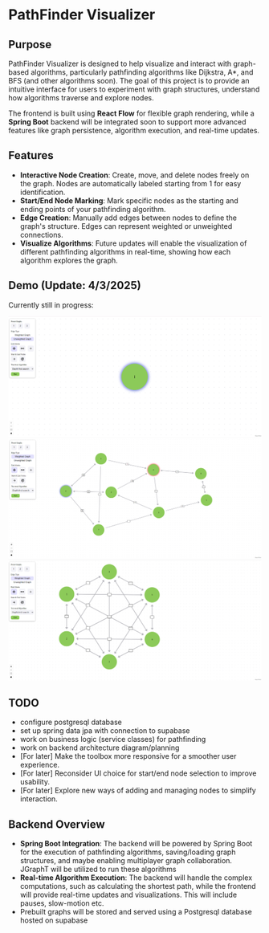 # PathFinder Visualizer

## Purpose

PathFinder Visualizer is designed to help visualize and interact with graph-based algorithms, particularly pathfinding algorithms like Dijkstra, A*, and BFS (and other algorithms soon). The goal of this project is to provide an intuitive interface for users to experiment with graph structures, understand how algorithms traverse and explore nodes.

The frontend is built using **React Flow** for flexible graph rendering, while a **Spring Boot** backend will be integrated soon to support more advanced features like graph persistence, algorithm execution, and real-time updates.

## Features

- **Interactive Node Creation**: Create, move, and delete nodes freely on the graph. Nodes are automatically labeled starting from 1 for easy identification.
- **Start/End Node Marking**: Mark specific nodes as the starting and ending points of your pathfinding algorithm.
- **Edge Creation**: Manually add edges between nodes to define the graph's structure. Edges can represent weighted or unweighted connections.
- **Visualize Algorithms**: Future updates will enable the visualization of different pathfinding algorithms in real-time, showing how each algorithm explores the graph.

## Demo (Update: 4/3/2025)

Currently still in progress:

![Page upon landing](docs/landing.png)
![Larger graph](docs/large-graph.png)
![Cool graph](docs/cool.png)

## TODO
- configure postgresql database
- set up spring data jpa with connection to supabase
- work on business logic (service classes) for pathfinding
- work on backend architecture diagram/planning
- [For later] Make the toolbox more responsive for a smoother user experience.
- [For later] Reconsider UI choice for start/end node selection to improve usability.
- [For later] Explore new ways of adding and managing nodes to simplify interaction.

## Backend Overview

- **Spring Boot Integration**: The backend will be powered by Spring Boot for the execution of pathfinding algorithms, saving/loading graph structures, and maybe enabling multiplayer graph collaboration. JGraphT will be utilized to run these algorithms
- **Real-time Algorithm Execution**: The backend will handle the complex computations, such as calculating the shortest path, while the frontend will provide real-time updates and visualizations. This will include pauses, slow-motion etc.
- Prebuilt graphs will be stored and served using a Postgresql database hosted on supabase

